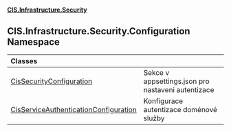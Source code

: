 #### [CIS.Infrastructure.Security](index.md 'index')

## CIS.Infrastructure.Security.Configuration Namespace

| Classes | |
| :--- | :--- |
| [CisSecurityConfiguration](CIS.Infrastructure.Security.Configuration.CisSecurityConfiguration.md 'CIS.Infrastructure.Security.Configuration.CisSecurityConfiguration') | Sekce v appsettings.json pro nastaveni autentizace |
| [CisServiceAuthenticationConfiguration](CIS.Infrastructure.Security.Configuration.CisServiceAuthenticationConfiguration.md 'CIS.Infrastructure.Security.Configuration.CisServiceAuthenticationConfiguration') | Konfigurace autentizace doménové služby |
